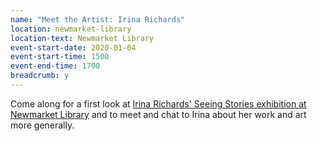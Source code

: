 ```yaml
---
name: "Meet the Artist: Irina Richards"
location: newmarket-library
location-text: Newmarket Library
event-start-date: 2020-01-04
event-start-time: 1500
event-end-time: 1700
breadcrumb: y
---
```


Come along for a first look at [Irina Richards' Seeing Stories exhibition at Newmarket Library](/events/newmarket-2020-01-04-manga-exhibition/) and to meet and chat to Irina about her work and art more generally.
